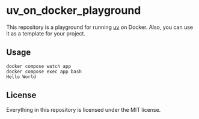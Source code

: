 # uv_on_docker_playground

This repository is a playground for running [uv](https://github.com/astral-sh/uv) on Docker. Also, you can use it as a template for your project.

## Usage

```shell
docker compose watch app
docker compose exec app bash
Hello World
```

## License

Everything in this repository is licensed under the MIT license.

